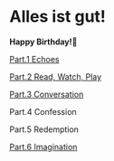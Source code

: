 # Alles ist gut!  
   
**Happy Birthday!🥳**  
  
  
[Part.1 Echoes](https://world2c.github.io/pizzaandlaw/Part.1%20Echoes.html)  
  
[Part.2 Read, Watch, Play](https://world2c.github.io/pizzaandlaw/Part.2%20Read%2C%20Watch%2C%20Play.html)  
  
[Part.3 Conversation](https://world2c.github.io/pizzaandlaw/Part.3%20Conversations.html)  
  
Part.4 Confession  
  
Part.5 Redemption  
  
[Part.6 Imagination](https://world2c.github.io/pizzaandlaw/Part.6%20Imagination.html)  
  
